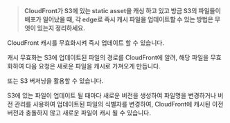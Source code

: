 > **CloudFront가 S3에 있는 static asset을 캐싱 하고 있고 방금 S3의 파일들이 배포가 일어났을 때, 각 edge로 즉시 캐시 파일을 업데이트할 수 있는 방법은 무엇이 있는지 정리하세요.**  

CloudFront 캐시를 무효화시켜 즉시 업데이트 할 수 있습니다.  

캐시 무효화는 S3에 업데이트된 파일의 경로를 CloudFront에 알려, 해당 파일을 무효화하여 다음 요청은 새로운 파일을 캐시로 가져오게 만듭니다.  

또는 S3 버저닝을 활용할 수 있습니다.  

S3에 있는 파일이 업데이트 될 때마다 새로운 버전을 생성하여 파일명을 변경하거나 버전 관리를 사용하여 업데이트된 파일의 식별자를 변경하여, CloudFront에 캐시된 이전 버전과 충돌하지 않고 새로운 파일이 캐시 될 수 있습니다.
